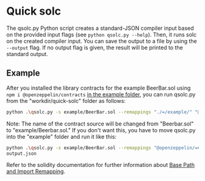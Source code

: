 # Quick solc
The qsolc.py Python script creates a standard-JSON compiler input based on the provided input flags (see `python qsolc.py --help`). Then, it runs solc on the created compiler input. You can save the output to a file by using the `--output` flag. If no output flag is given, the result will be printed to the standard output.

## Example
After you installed the library contracts for the example BeerBar.sol using `npm i @openzeppelin/contracts` <ins>in the example folder</ins>, you can run qsolc.py from the "workdir/quick-solc" folder as follows:
```bash 
python .\qsolc.py -s example/BeerBar.sol --remappings "./=/example/" "@openzeppelin/=example/node_modules/@openzeppelin/"
```

Note: The name of the contract source will be changed from "Beerbar.sol" to "example/Beerbar.sol." If you don't want this, you have to move qsolc.py into the "example" folder and run it like this:
```bash
python .\qsolc.py -s example/BeerBar.sol --remappings "@openzeppelin/=node_modules/@openzeppelin/" -o output.json
output.json
```
Refer to the solidity documentation for further information about [Base Path and Import Remapping](https://docs.soliditylang.org/en/latest/using-the-compiler.html#base-path-and-import-remapping).
